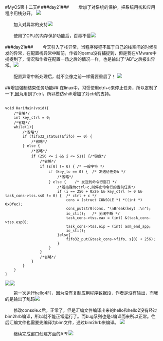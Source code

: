 #MyOS第十二天#
###day21###
　　增加了对系统的保护，把系统用栈和应用程序用栈分开。
![](MyOS.jpg)<br><br>
　　加入对异常的支持![](MyOS1.jpg)<br><br>
　　使用了CPU的内存保护功能后，百毒不侵![](MyOS2.jpg)<br><br>
###day21###
　　今天引入了栈异常，当程序侵犯不属于自己的栈空间的时候引发的异常，在配置栈异常中断前，作者的qemu没有捕捉到，但是我在VMware中捕捉到了，情况和作者在配置一场之后的情况一样，也是输出了“AB”之后报出异常。![](MyOS3.jpg)<br><br>
　　配置异常中断处理后，就不会像之前一样需要重启了！
![](MyOS4.jpg)<br><br>
##增加强制结束任务功能##
在linux中，习惯使用ctrl+c来停止任务，所以定制了一下,因为用到了ctrl，所以模仿shift增加了对ctrl的支持。<br><br>

    void HariMain(void){
	    /*省略*/
	    int key_ctrl = 0;
	    /*省略*/
	    while(1){
	    	/*省略*/
	    	if (fifo32_status(&fifo) == 0) {
	    		/*省略*/
	    	} else {
	    		/*省略*/
	    		if (256 <= i && i <= 511) {/*键盘*/
	    			/*省略*/
	    			if (s[0] != 0) { /* 一般字符 */
	    				if (key_to == 0) {	/* 发送给任务A */
	    					/*省略*/
	    				} else {	/* 发送到命令行窗口 */
	    					/*若按键为ctrl+c,则停止命令行的当前任务*/
	    					if (i == 256 + 0x2e && key_ctrl != 0 && task_cons->tss.ss0 != 0) {	/* ctrl + c */
	    						cons = (struct CONSOLE *) *((int *) 0x0fec);
	    						cons_putstr0(cons, "\nBreak(key) :\n");
	    						io_cli();	/* 关闭中断 */
	    						task_cons->tss.eax = (int) &(task_cons->tss.esp0);
	    						task_cons->tss.eip = (int) asm_end_app;
	    						io_sti();
	    					}else{
	    						fifo32_put(&task_cons->fifo, s[0] + 256);
	    					}
	    				}
	    			}
	    			/*省略*/
	    		}
	    	}
	    }
	}

![](MyOS5.jpg)![](MyOS6.jpg)

　　第一次运行hello4时，因为没有复制应用程序数据段，作者是没有输出，而我的是输出了乱码![](MyOS7.jpg)<br><br>
　　修改console.c后，正常了，但是汇编文件编译出来的hello和hello2没有经过bim2hrb编译，所以就不能正常运行了。而bug系列也是c编译而来所以正常。往后汇编文件也需要先编译为bim文件，通过bim2hrb来编译。
![](MyOS8.jpg)<br><br>
　　继续完成窗口创建方面的API!![](MyOS9.jpg)


